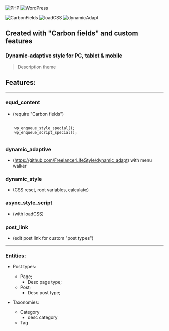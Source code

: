 ![PHP](https://img.shields.io/badge/PHP-8.2.1-green)
![WordPress](https://img.shields.io/badge/WordPress-6.1.1-green)

![CarbonFields](https://img.shields.io/badge/Carbon%20Fields-3.4.0-green)
![loadCSS](https://img.shields.io/badge/loadCSS-2.0.1-green)
![dynamicAdapt](https://img.shields.io/badge/dynamicAdapt-2022-green)

## Created with "Carbon fields" and custom features
### Dynamic-adaptive style for PC, tablet & mobile

> Description theme

## Features:
------
### equd_content
  * (require "Carbon fields")
<pre>
  <code>
    wp_enqueue_style_special();
    wp_enqueue_script_special();
  </code>
</pre>
### dynamic_adaptive
  * (https://github.com/FreelancerLifeStyle/dynamic_adapt) with menu walker
### dynamic_style
  * (CSS reset, root variables, calculate)
### async_style_script
  * (with loadCSS)
### post_link
  * (edit post link for custom "post types")
- - - 

### Entities:

- Post types:
  - Page;
    - Desc page type;
  - Post;
    - Desc post type;

- Taxonomies:
  - Category
    - desc category
  - Tag
